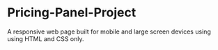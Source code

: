 # Pricing-Panel-Project
A responsive web page built for mobile and large screen devices using using HTML and CSS only.
